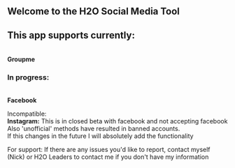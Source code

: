 ## Welcome to the H2O Social Media Tool

<h2>This app supports currently: </h2><br>
<b>Groupme</b> <br>
<h3>In progress: </h3><br>
<b>Facebook</b> <br>

Incompatible: <br>
<b>Instagram:</b> 
This is in closed beta with facebook and not accepting facebook <br>
Also 'unofficial' methods have resulted in banned accounts.<br>
  If this changes in the future I will absolutely add the functionality<br>



For support:
If there are any issues you'd like to report, contact myself (Nick) or H2O Leaders to contact me if you don't have my information

